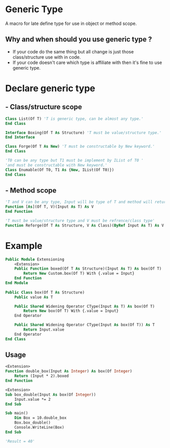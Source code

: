 # Generic Type

A macro for late define type for use in object or method scope.

## Why and when should you use generic type ?

- If your code do the same thing but all change is just those class/structure use with in code.
- If your code doesn't care which type is affiliate with then it's fine to use generic type.

# Declare generic type

## - Class/structure scope

```vb
Class List(Of T) 'T is generic type, can be almost any type.'
End Class

Interface Boxing(Of T As Structure) 'T must be value/structure type.'
End Interface

Class Forge(Of T As New) 'T must be constructable by New keyword.'
End Class 

'T0 can be any type but T1 must be implement by IList of T0 '
'and must be constructable with New keyword.'
Class Enumable(Of T0, T1 As {New, IList(Of T0)}) 
End Class
```



## - Method scope

```vb
'T and V can be any type, Input will be type of T and method will return V type data back.'
Function [As](Of T, V)(Input As T) As V 
End Function

'T must be value/structure type and V must be refrence/class type'
Function Reforge(Of T As Structure, V As Class)(ByRef Input As T) As V
```

# Example

```vb
Public Module Extensioning    
    <Extension>
    Public Function boxed(Of T As Structure)(Input As T) As box(Of T)
        Return New Custom.box(Of T) With {.value = Input}
    End Function
End Module
   
Public Class box(Of T As Structure)
    Public value As T

    Public Shared Widening Operator CType(Input As T) As box(Of T)
    	Return New box(Of T) With {.value = Input}
	End Operator

    Public Shared Widening Operator CType(Input As box(Of T)) As T
        Return Input.value
    End Operator
End Class   
```

## Usage

```vb
<Extension>
Function double_box(Input As Integer) As box(Of Integer)
    Return (Input * 2).boxed
End Function

<Extension>
Sub box_double(Input As box(Of Integer))
    Input.value *= 2
End Sub

Sub main()
    Dim Box = 10.double_box
    Box.box_double()
    Console.WriteLine(Box)
End Sub

'Result = 40'
```

